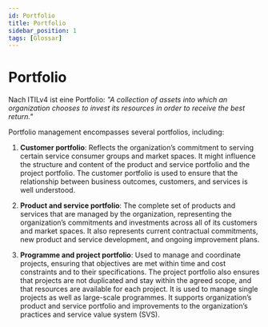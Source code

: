```yaml
---
id: Portfolio
title: Portfolio
sidebar_position: 1
tags: [Glossar]
---
```


# Portfolio

Nach ITILv4 ist eine Portfolio: *"A collection of assets into which an organization chooses to invest its resources in order to receive the best return."*

Portfolio management encompasses several portfolios, including:

1. **Customer portfolio**: Reflects the organization’s commitment to serving certain service consumer
   groups and market spaces. It might influence the structure and content of the product and
   service portfolio and the project portfolio. The customer portfolio is used to ensure that the
   relationship between business outcomes, customers, and services is well understood. 
2. **Product and service portfolio**: The complete set of products and services that are managed by
   the organization, representing the organization’s commitments and investments across all of its
   customers and market spaces. It also represents current contractual commitments, new product
   and service development, and ongoing improvement plans.

1. **Programme and project portfolio**: Used to manage and coordinate projects, ensuring that
   objectives are met within time and cost constraints and to their specifications. The project
   portfolio also ensures that projects are not duplicated and stay within the agreed scope, and
   that resources are available for each project. It is used to manage single projects as well as
   large-scale programmes. It supports organization’s product and service portfolio and
   improvements to the organization’s practices and service value system (SVS).
